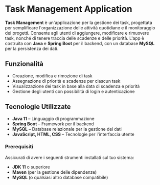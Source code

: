# Task Management Application

**Task Management** è un'applicazione per la gestione dei task, progettata per semplificare l'organizzazione delle attività quotidiane e il monitoraggio dei progetti. Consente agli utenti di aggiungere, modificare e rimuovere task, nonché di tenere traccia delle scadenze e delle priorità. L'app è costruita con **Java** e **Spring Boot** per il backend, con un database **MySQL** per la persistenza dei dati.

## Funzionalità
- Creazione, modifica e rimozione di task
- Assegnazione di priorità e scadenze per ciascun task
- Visualizzazione dei task in base alla data di scadenza e priorità
- Gestione degli utenti con possibilità di login e autenticazione

## Tecnologie Utilizzate
- **Java 11** – Linguaggio di programmazione
- **Spring Boot** – Framework per il backend
- **MySQL** – Database relazionale per la gestione dei dati
- **JavaScript, HTML, CSS** – Tecnologie per l'interfaccia utente

### Prerequisiti
Assicurati di avere i seguenti strumenti installati sul tuo sistema:
- **JDK 11** o superiore
- **Maven** (per la gestione delle dipendenze)
- **MySQL** (o qualsiasi altro database compatibile)
